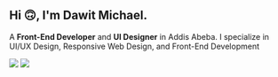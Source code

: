 

## Hi 🙃, I'm Dawit Michael.

A **Front-End Developer** and **UI Designer** in Addis Abeba. I specialize in UI/UX Design,
Responsive Web Design, and Front-End Development

<img  src="https://undo.io/media/uploads/files/Frustrated_programmer.gif"/>
<img src="https://t4.ftcdn.net/jpg/02/57/67/55/360_F_257675510_3H4PocTv9v8FnqxuugYsyfUIbuItHF5B.jpg"/>


